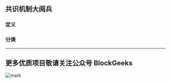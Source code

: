 ## 共识机制大阅兵



### 定义



### 分类

***

## 更多优质项目敬请关注公众号 BlockGeeks

![mark](http://p1z55pj7o.bkt.clouddn.com/ico/180103/2dIdaf1Bjf.jpg)